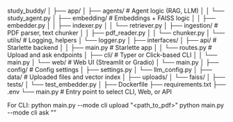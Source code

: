 study_buddy/
│
├── app/
│   ├── agents/                 # Agent logic (RAG, LLM)
│   │   └── study_agent.py
│   ├── embedding/              # Embeddings + FAISS logic
│   │   ├── embedder.py
│   │   ├── indexer.py
│   │   └── retriever.py
│   ├── ingestion/              # PDF parser, text chunker
│   │   ├── pdf_reader.py
│   │   └── chunker.py
│   └── utils/                  # Logging, helpers
│       └── logger.py
│
├── interfaces/
│   ├── api/                    # Starlette backend
│   │   ├── main.py             # Starlette app
│   │   └── routes.py           # Upload and ask endpoints
│   ├── cli/                    # Typer or Click-based CLI
│   │   └── main.py
│   └── web/                    # Web UI (Streamlit or Gradio)
│       └── main.py
│
├── config/                     # Config settings
│   ├── settings.py
│   └── llm_config.py
│
├── data/                       # Uploaded files and vector index
│   ├── uploads/
│   └── faiss/
│
├── tests/
│   └── test_embedder.py
│
├── Dockerfile
├── requirements.txt
├── .env
└── main.py                     # Entry point to select CLI, Web, or API


For CLI:
python main.py --mode cli upload "<path_to_pdf>"
python main.py --mode cli ask "<question to ask>"
